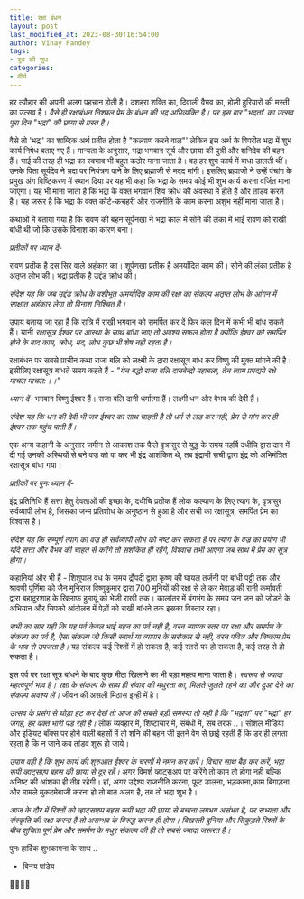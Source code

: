 ```yaml
---
title: रक्षा बंधन
layout: post
last_modified_at: 2023-08-30T16:54:00
author: Vinay Pandey
tags:
- बुध की सुध
categories:
- दीर्घ
---
```

हर त्यौहार की अपनी अलग पहचान होती है। दशहरा शक्ति का, दिवाली वैभव का, होली हुरियारों की मस्ती का उत्सव है। *वैसे ही रक्षाबंधन निश्छल प्रेम के बंधन की भद्र अभिव्यक्ति है। पर इस बार "भद्रता' का उत्सव पूरा दिन "भद्रा" की छाया से ग्रस्त है।*

वैसे तो 'भद्रा' का शाब्दिक अर्थ प्रतीत होता है "कल्याण करने वाल"' लेकिन इस अर्थ के विपरीत भद्रा में शुभ कार्य निषेध बताए गए हैं। मान्‍यता के अनुसार, भद्रा भगवान सूर्य और छाया की पुत्री और शनिदेव की बहन हैं। भाई की तरह ही भद्रा का स्‍वभाव भी बहुत कठोर माना जाता है। वह हर शुभ कार्य में बाधा डालती थीं। उनके पिता सूर्यदेव ने भ्रदा पर नियंत्रण पाने के लिए ब्रह्माजी से मदद मांगी। इसलिए ब्रह्माजी ने उन्‍हें पंचांग के प्रमुख अंग विष्टिकरण में स्थान दिया पर यह भी कहा कि भद्रा के समय कोई भी शुभ कार्य करना वर्जित माना जाएगा। यह भी माना जाता है कि भद्रा के वक्‍त भगवान शिव क्रोध की अवस्‍था में होते हैं और तांडव करते है। यह जरूर है कि भद्रा के वक्‍त  कोर्ट-कचहरी और राजनीति के काम करना अशुभ नहीं माना जाता है। 

कथाओं में बताया गया है कि रावण की बहन सूर्पनखा ने भद्रा काल में सोने की लंका में भाई रावण को राखी बांधी थी जो कि उसके विनाश का कारण बना। 

*प्रतीकों पर ध्यान दें*-

रावण प्रतीक है दस सिर वाले अहंकार का।
शूर्पणखा प्रतीक है अमर्यादित काम की।
सोने की लंका प्रतीक है अतृप्त लोभ की।
भद्रा प्रतीक है उद्दंड क्रोध की।

*संदेश यह कि जब उद्दंड क्रोध के वशीभूत अमर्यादित काम की रक्षा का संकल्प अतृप्त लोभ के आंगन में साक्षात अहंकार लेगा तो विनाश निश्चित है।* 

उपाय बताया जा रहा है कि रात्रि में राखी भगवान को समर्पित कर दें फिर कल दिन में कभी भी बांध सकते हैं। यानी *रक्षासूत्र ईश्वर पर आस्था के साथ बांधा जाए तो अवश्य सफल होता है क्योंकि ईश्वर को समर्पित होने के बाद काम, क्रोध, मद, लोभ कुछ भी शेष नही रहता है।*
 
रक्षाबंधन पर सबसे प्राचीन कथा राजा बलि को लक्ष्मी के द्रारा रक्षासूत्र बांध कर विष्णु की मुक्त मांगने की है। इसीलिए रक्षासूत्र बांधते समय कहते हैं -
_"येन बद्धो राजा बलि दानबेन्द्रो महाबला,_
 _तेन त्वाम प्रपद्यये रक्षे माचल माचल:।।"_ 
 
*ध्यान दें*-
भगवान विष्णु ईश्वर हैं। 
राजा बलि दानी धर्मात्मा हैं। 
लक्ष्मी धन और वैभव की देवी हैं। 

*संदेश यह कि धन की देवी भी जब ईश्वर का साथ चाहती है तो धर्म से लड़ कर नही, प्रेम से मांग कर ही ईश्वर तक पहुंच पाती हैं।*

एक अन्य कहानी के अनुसार जमीन से आकाश तक फैले वृत्रासुर से युद्ध के समय महर्षि दधीचि द्वारा दान में दी गई उनकी अस्थियों से बने वज्र को पा कर भी इंद्र आशंकित थे, तब इंद्राणी सची द्वारा इंद्र को अभिमंत्रित रक्षासूत्र बांधा गया।

*प्रतीकों पर पुनः ध्यान दें*- 

इंद्र प्रतिनिधि हैं सत्ता हेतु देवताओं की इच्छा के, 
दधीचि प्रतीक हैं लोक कल्याण के लिए त्याग के,
वृत्रासुर सर्वव्यापी लोभ है, जिसका जन्म प्रतिशोध के अनुष्ठान से हुआ है और 
सची का रक्षासूत्र, समर्पित प्रेम का विश्वास है।  

*संदेश यह कि सम्पूर्ण त्याग का वज्र ही सर्वव्यापी लोभ को नष्ट कर सकता है पर त्याग के वज्र का प्रयोग भी यदि सत्ता और वैभव की चाहत से करेंगे तो सशंकित ही रहेंगे, विश्वास तभी आएगा जब साथ मे प्रेम का सूत्र होगा।*

कहानियां और भी हैं -  शिशुपाल वध के समय द्रौपदी द्वारा कृष्ण की घायल तर्जनी पर बांधी पट्टी तक और श्रावणी पूर्णिमा को जैन मुनिराज विष्णुकुमार द्वारा 700 मुनियों की रक्षा से ले कर मेवाड़ की रानी कर्मावती द्वारा बहादुरशाह के खिलाफ हुमायूं को भेजी राखी तक। कालांतर में बंगभंग के समय जन जन को जोडने के अभियान और चिपको आंदोलन में पेड़ों को राखी बांधने तक इसका विस्तार रहा। 

*सभी का सार यही कि यह पर्व केवल भाई बहन का पर्व नही है, वरन व्यापक स्तर पर रक्षा और समर्पण के संकल्प का पर्व है, ऐसा संकल्प जो किसी स्वार्थ या व्यापार के सरोकार से नही, वरन पवित्र और निष्काम प्रेम के भाव से उपजता है।* यह संकल्प कई रिश्तों में हो सकता है, कई स्तरों पर हो सकता है, कई तरह से हो सकता है।

इस पर्व पर रक्षा सूत्र बांधने के बाद कुछ मीठा खिलाने का भी बड़ा महत्व माना जाता है। *स्वरूप से ज्यादा महत्वपूर्ण भाव है। रक्षा के संकल्प के साथ ही संवाद की मधुरता का, मिलते जुलते रहने का और दुआ देने का संकल्प अवश्य लें।* जीवन की असली मिठास इन्ही में है।

*उत्सव के प्रसंग से थोड़ा हट कर देखें तो आज की सबसे बड़ी समस्या तो यही है कि "भद्रता" पर "भद्रा" हर जगह, हर वक्त भारी पड रही है।* लोक व्यवहार में, शिष्टाचार में, संबंधों में, सब तरफ ..।  सोशल मीडिया और इडियट बॉक्स पर होने वाली बहसों में तो शनि की बहन जी इतने वेग से छाई रहती हैं कि डर ही लगता रहता है कि न जाने कब तांडव शुरू हो जाये। 

*उपाय वही है कि शुभ कार्य की शुरुआत ईश्वर के चरणों मे नमन कर करें। विचार साथ बैठ कर करें, भद्रा रूपी व्हाट्सएप बहस की छाया से दूर रहें।* अगर विमर्श व्हाट्सअप पर करेंगे तो काम तो होगा नही बल्कि अनिष्ट की आंशका ही तीव्र रहेगी। हां, अगर उद्देश्य राजनीति करना, फूट डालना, भड़काना,काम बिगाड़ना और मामले मुकदमेबाजी करना हो तो बात अलग है, तब तो भद्रा शुभ है। 

*आज के दौर में रिश्तों को व्हाट्सएप्प बहस रूपी भद्रा की छाया से बचाना लगभग असंभव है, पर सभ्यता और संस्कृति की रक्षा करना है तो असम्भव के विरुद्ध करना ही होगा। बिखरती दुनिया और सिकुड़ते रिश्तों के बीच शुचिता पूर्ण प्रेम और समर्पण के मधुर संकल्प की ही तो सबसे ज्यादा जरूरत है।*

पुनः हार्दिक शुभकामना के साथ ..

- विनय पांडेय 

🙏🌷🌷🙏


